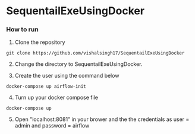 # SequentailExeUsingDocker

### How to run

1. Clone the repository
```
git clone https://github.com/vishalsingh17/SequentailExeUsingDocker
```

2. Change the directory to SequentailExeUsingDocker.

3. Create the user using the command below
```
docker-compose up airflow-init
```
4. Turn up your docker compose file
```
docker-compose up
```

5. Open "localhost:8081" in your brower and the the credentials as user = admin and password = airflow
